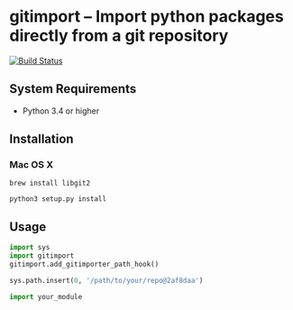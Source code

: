 # gitimport – Import python packages directly from a git repository

[![Build Status](https://travis-ci.org/fourplusone/gitimport.svg?branch=master)](https://travis-ci.org/fourplusone/gitimport)


## System Requirements

- Python 3.4 or higher

## Installation

### Mac OS X

`brew install libgit2`

`python3 setup.py install`

## Usage 

```python
import sys
import gitimport
gitimport.add_gitimporter_path_hook()

sys.path.insert(0, '/path/to/your/repo@2af8daa')

import your_module

```
